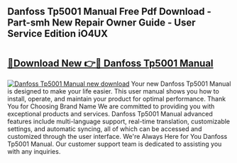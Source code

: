 ## Danfoss Tp5001 Manual Free Pdf Download - Part-smh New Repair Owner Guide - User Service Edition iO4UX

# <h2><a href="http://cf24618.oget.top/?id=Danfoss+Tp5001+Manual">🔗Download New 👉🔴 Danfoss Tp5001 Manual</a></h2>

[![Danfoss Tp5001 Manual new download](https://i.imgur.com/5g1atiW.png)](http://cf24618.oget.top/?id=Danfoss+Tp5001+Manual)
Your new Danfoss Tp5001 Manual is designed to make your life easier. This user manual shows you how to install, operate, and maintain your product for optimal performance. Thank You for Choosing Brand Name We are committed to providing you with exceptional products and services. Danfoss Tp5001 Manual advanced features include multi-language support, real-time translation, customizable settings, and automatic syncing, all of which can be accessed and customized through the user interface. We're Always Here for You Danfoss Tp5001 Manual. Our customer support team is dedicated to assisting you with any inquiries.
